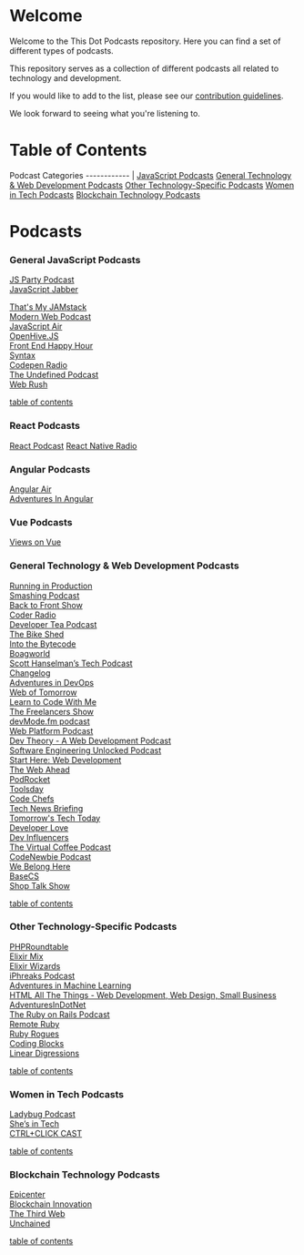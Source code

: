 # Welcome

Welcome to the This Dot Podcasts repository. Here you can find a set of different types of podcasts.

This repository serves as a collection of different podcasts all related to technology and development.

If you would like to add to the list, please see our [contribution guidelines](./CONTRIBUTING.md).

We look forward to seeing what you're listening to.

<a name="toc"></a>
# Table of Contents

Podcast Categories
------------ |
[JavaScript Podcasts](#JavaScript-Podcasts) 
[General Technology & Web Development Podcasts](#General-Technology)
[Other Technology-Specific Podcasts](#other-technology) 
[Women in Tech Podcasts](#women-in-tech)
[Blockchain Technology Podcasts](#Blockchain)


# Podcasts

### General JavaScript Podcasts
[JS Party Podcast](https://twitter.com/JSPartyFM)<br>
[JavaScript Jabber](https://twitter.com/JSJabber)<br>

[That's My JAMstack](https://thatsmyjamstack.com/)<br>
[Modern Web Podcast](https://twitter.com/moderndotweb)<br>
[JavaScript Air](https://javascriptair.com/)<br>
[OpenHive.JS](https://anchor.fm/openhivejs)<br>
[Front End Happy Hour](https://twitter.com/FrontEndHH)<br>
[Syntax](https://twitter.com/syntaxfm)<br>
[Codepen Radio](https://blog.codepen.io/radio/)<br>
[The Undefined Podcast](https://twitter.com/theundefinedio?lang=en)<br>
[Web Rush](https://twitter.com/web_rush)<br>

[table of contents](#toc)

### React Podcasts 
[React Podcast](https://twitter.com/ReactPodcast)
[React Native Radio](https://reactnativeradio.com/)<br>

### Angular Podcasts
[Angular Air](https://twitter.com/angularair?lang=en)<br>
[Adventures In Angular](https://twitter.com/angularpodcast)<br>

### Vue Podcasts
[Views on Vue](https://twitter.com/viewsonvue)<br>


### General Technology & Web Development Podcasts 
[Running in Production](https://runninginproduction.com/podcast/)<br>
[Smashing Podcast](https://twitter.com/smashingmag)<br>
[Back to Front Show](https://twitter.com/backtofrontshow)<br>
[Coder Radio](https://twitter.com/CoderRadioShow)<br>
[Developer Tea Podcast](https://twitter.com/DeveloperTea) <br>
[The Bike Shed](https://twitter.com/_bikeshed)<br>
[Into the Bytecode](https://share.transistor.fm/s/0f9aa81e)<br>
[Boagworld](https://boagworld.com/)<br>
[Scott Hanselman’s Tech Podcast](https://twitter.com/hanselminutes?lang=en)<br>
[Changelog](https://twitter.com/changelog)<br>
[Adventures in DevOps](https://twitter.com/DevOpsPodcast)<br>
[Web of Tomorrow](https://twitter.com/weboftomorrowfm)<br>
[Learn to Code With Me](https://learntocodewith.me/)<br>
[The Freelancers Show](https://twitter.com/freelancershow)<br>
[devMode.fm podcast](https://twitter.com/devmodefm)<br>
[Web Platform Podcast](https://twitter.com/intent/user?screen_name=TheWebPlatform)<br>
[Dev Theory - A Web Development Podcast](https://www.audible.com/pd/Podcast/B08JJLK1NL)<br>
[Software Engineering Unlocked Podcast](https://twitter.com/se_unlocked)<br>
[Start Here: Web Development](https://podcasts.apple.com/us/podcast/start-here-web-development/id898026456)<br>
[The Web Ahead](https://twitter.com/thewebahead)<br>
[PodRocket](https://podrocket.logrocket.com/)<br>
[Toolsday](https://twitter.com/toolsday?lang=en)<br>
[Code Chefs](https://twitter.com/codechefsdev)<br>
[Tech News Briefing](https://www.wsj.com/podcasts/tech-news-briefing/youve-got-apple-questions-weve-got-answers/bc9a5d51-6d60-4167-91f7-ddc37a43bb61)<br>
[Tomorrow's Tech Today](https://podcasts.apple.com/gb/podcast/tomorrows-tech-today/id1562152429)<br>
[Developer Love](https://podcasts.apple.com/us/podcast/developer-love/id1524102185)<br>
[Dev Influencers](https://devchat.tv/show/dev-influencers/)<br>
[The Virtual Coffee Podcast](https://virtualcoffee.io/podcast/)<br>
[CodeNewbie Podcast](https://www.codenewbie.org/podcast)<br>
[We Belong Here](https://webelongpodcast.com/)<br>
[BaseCS](https://www.codenewbie.org/basecs)<br>
[Shop Talk Show](https://shoptalkshow.com/)<br>


[table of contents](#toc)

### Other Technology-Specific Podcasts 

[PHPRoundtable](https://twitter.com/PHPRoundtable)<br>
[Elixir Mix](https://twitter.com/elixir_mix)<br>
[Elixir Wizards](https://smartlogic.io/podcast/elixir-wizards/)<br>
[iPhreaks Podcast](https://twitter.com/iphreaks)<br>
[Adventures in Machine Learning](https://twitter.com/podcast_ml)<br>
[HTML All The Things - Web Development, Web Design, Small Business](https://podcasts.apple.com/us/podcast/html-all-the-things-web-development-web-design-small/id1412209136)<br>
[AdventuresInDotNet](https://twitter.com/dotNET_Podcast)<br>
[The Ruby on Rails Podcast](https://podcasts.apple.com/us/podcast/the-ruby-on-rails-podcast/id840890158)<br>
[Remote Ruby](https://remoteruby.transistor.fm/episodes)<br>
[Ruby Rogues](https://twitter.com/rubyrogues)<br>
[Coding Blocks](https://www.codingblocks.net/)<br>
[Linear Digressions](http://lineardigressions.com/)<br>

[table of contents](#toc)

### Women in Tech Podcasts

[Ladybug Podcast](https://twitter.com/LadybugPodcast)<br>
[She’s in Tech](https://devchat.tv/podcasts/shes-in-tech/)<br>
[CTRL+CLICK CAST](https://twitter.com/ctrlclickcast)<br>

[table of contents](#toc)

### Blockchain Technology Podcasts 

[Epicenter](https://epicenter.tv/episodes/)<br>
[Blockchain Innovation](https://itunes.apple.com/us/podcast/blockchain-innovation-interviewing-brightest-minds/id1238906492?mt=2)<br>
[The Third Web](https://itunes.apple.com/us/podcast/the-third-web/id899090462?mt=2)<br>
[Unchained](https://itunes.apple.com/us/podcast/id1123922160)

[table of contents](#toc)
